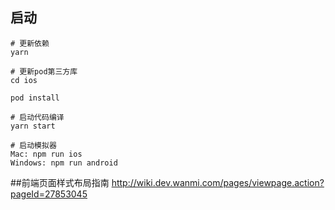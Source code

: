 ## 启动

```shell
# 更新依赖
yarn

# 更新pod第三方库
cd ios

pod install

# 启动代码编译
yarn start

# 启动模拟器
Mac: npm run ios
Windows: npm run android
```

##前端页面样式布局指南
http://wiki.dev.wanmi.com/pages/viewpage.action?pageId=27853045

